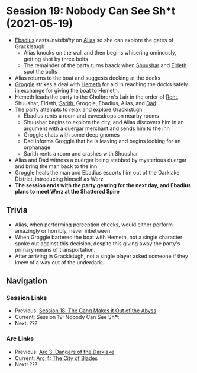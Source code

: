 # Session 19: Nobody Can See Sh\*t (2021-05-19)
* [Ebadius](../../characters/pcs/ebadius.md) casts *invisibility* on [Alias](../../characters/pcs/alias.md) so she can explore the gates of Gracklstugh
    * Alias knocks on the wall and then begins whisering ominously, getting shot by three bolts
    * The remainder of the party turns baack when [Shuushar](../../characters/party/shuushar.md) and [Eldeth](../../characters/party/eldeth.md) spot the bolts
* Alias returns to the boat and suggests docking at the docks
* [Groggle](../../characters/pcs/groggle.md) strikes a deal with [Hemeth](../../characters/party/hemeth.md) for aid in reaching the docks safely in exchange for giving the boat to Hemeth.
* Hemeth leads the party to the Gholbrorn's Lair in the order of [Ront](../../characters/party/ront.md), Shuushar, Eldeth, [Sarith](../../characters/party/sarith.md), Groggle, Ebadius, Alias, and [Dad](../../characters/pcs/dad.md)
* The party attempts to relax and explore Gracklstugh
    * Ebadius rents a room and eavesdrops on nearby rooms
    * Shuushar begins to explore the city, and Alias discovers him in an argument with a duergar merchant and sends him to the inn
    * Groggle chats with some deep gnomes
    * Dad informs Groggle that he is leaving and begins looking for an orphanage
    * Sarith rents a room and crashes with Shuushar
* Alias and Dad witness a duergar being stabbed by mysterious duergar and bring the man back to the inn
* Groggle heals the man and Ebadius escorts him out of the Darklake District, introducing himself as Werz
* **The session ends with the party gearing for the next day, and Ebadius plans to meet Werz at the Shattered Spire**

## Trivia
* Alias, when performing perception checks, would either perform amazingly or horribly, never inbetween.
* When Groggle bartered the boat with Hemeth, not a single character spoke out against this decision, despite this giving away the party's primary means of transportation.
* After arriving in Gracklstugh, not a single player asked someone if they knew of a way out of the underdark.

## Navigation
### Session Links
* Previous: [Session 18: The Gang Makes it Out of the Abyss](../arc03/session18-2021-05-06.md)
* Current: Session 19: Nobody Can See Sh\*t
* Next: ???

### Arc Links
* Previous: [Arc 3: Dangers of the Darklake](../arc03/info.md)
* Current: [Arc 4: The City of Blades](info.md)
* Next: ???
